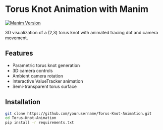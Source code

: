# Torus Knot Animation with Manim

[![Manim Version](https://img.shields.io/badge/manim-v0.18.0-blue)](https://www.manim.community/)

3D visualization of a (2,3) torus knot with animated tracing dot and camera movement.

## Features
- Parametric torus knot generation
- 3D camera controls
- Ambient camera rotation
- Interactive ValueTracker animation
- Semi-transparent torus surface

## Installation
```bash
git clone https://github.com/yourusername/Torus-Knot-Animation.git
cd Torus-Knot-Animation
pip install -r requirements.txt
